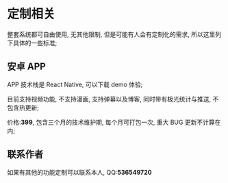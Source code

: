 # 定制相关

整套系统都可自由使用, 无其他限制, 但是可能有人会有定制化的需求, 所以这里列下具体的一些标准;

## 安卓 APP

APP 技术栈是 React Native, 可以下载 demo 体验;

目前支持视频功能, 不支持漫画, 支持弹幕以及博客, 同时带有极光统计与推送, 不包含热更新;

价格:**399**, 包含三个月的技术维护期, 每个月可打包一次, 重大 BUG 更新不计算在内;

## 联系作者

如果有其他的功能定制可以联系本人, QQ:**536549720**
